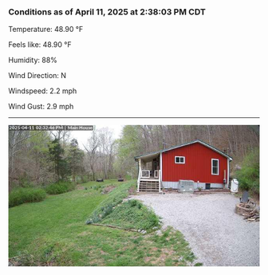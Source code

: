 ### Conditions as of April 11, 2025 at 2:38:03 PM CDT 

Temperature: 48.90 &deg;F

Feels like: 48.90 &deg;F

Humidity: 88%

Wind Direction: N

Windspeed: 2.2 mph

Wind Gust: 2.9 mph

---

<img src="./images/latest.jpeg"/>

